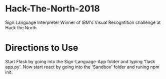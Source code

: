 # Hack-The-North-2018
Sign Language Interpreter
Winner of IBM's Visual Recogntition challenge at Hack the North
# Directions to Use
Start Flask by going into the Sign-Language-App folder and typing 'flask app.py'.
Now start react by going into the 'Sandbox' folder and runing npm init.
